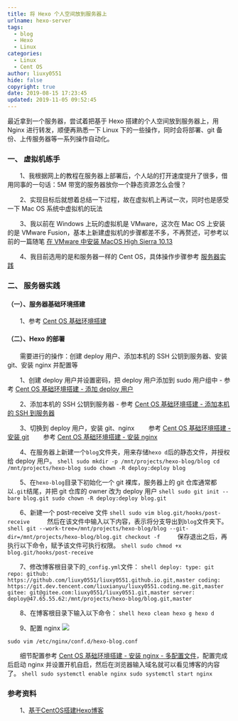 ```yaml
---
title: 将 Hexo 个人空间放到服务器上
urlname: hexo-server
tags:
  - blog
  - Hexo
  - Linux
categories:
  - Linux
  - Cent OS
author: liuxy0551
hide: false
copyright: true
date: 2019-08-15 17:23:45
updated: 2019-11-05 09:52:45
---
```



最近拿到一个服务器，尝试着把基于 Hexo 搭建的个人空间放到服务器上，用 Nginx 进行转发，顺便再熟悉一下 Linux 下的一些操作，同时会将部署、git 备份、上传服务器等一系列操作自动化。
<!--more-->


### 一、 虚拟机练手

　　1、我根据网上的教程在服务器上部署后，个人站的打开速度提升了很多，借用同事的一句话：5M 带宽的服务器放你一个静态资源怎么会慢？

　　2、实现目标后就想着总结一下过程，故在虚拟机上再试一次，同时也是感受一下 Mac OS 系统中虚拟机的玩法

　　3、我以前在 Windows 上玩的虚拟机是 VMware，这次在 Mac OS 上安装的是 VMware Fusion，基本上新建虚拟机的步骤都差不多，不再赘述，可参考以前的一篇随笔 [在 VMware 中安装 MacOS High Sierra 10.13](https://liuxianyu.cn/article/vmware-macos.html)

　　4、我目前选用的是和服务器一样的 Cent OS，具体操作步骤参考 [服务器实践](https://liuxianyu.cn/article/hexo-server.html#%E4%BA%8C-%E6%9C%8D%E5%8A%A1%E5%99%A8%E5%AE%9E%E8%B7%B5)


### 二、 服务器实践

#### （一）、服务器基础环境搭建

　　1、参考 [Cent OS 基础环境搭建](https://liuxianyu.cn/article/cent-os-base.html)

#### （二）、Hexo 的部署

　　需要进行的操作：创建 deploy 用户、添加本机的 SSH 公钥到服务器、安装 git、安装 nginx 并配置等

　　1、创建 deploy 用户并设置密码，把 deploy 用户添加到 sudo 用户组中 - 参考 [Cent OS 基础环境搭建 - 添加 deploy 用户](https://liuxianyu.cn/article/cent-os-base.html#%E4%B8%80-%E6%B7%BB%E5%8A%A0-deploy-%E7%94%A8%E6%88%B7)

　　2、添加本机的 SSH 公钥到服务器 - 参考 [Cent OS 基础环境搭建 - 添加本机的 SSH 到服务器](https://liuxianyu.cn/article/cent-os-base.html#%E4%BA%8C-%E6%B7%BB%E5%8A%A0%E6%9C%AC%E6%9C%BA%E7%9A%84-ssh-%E5%85%AC%E9%92%A5%E5%88%B0%E6%9C%8D%E5%8A%A1%E5%99%A8)

　　3、切换到 deploy 用户，安装 git、nginx
　　参考 [Cent OS 基础环境搭建 - 安装 git](https://liuxianyu.cn/article/cent-os-base.html#%E4%B8%89-%E5%AE%89%E8%A3%85-git-vim-wget-lsof)
　　参考 [Cent OS 基础环境搭建 - 安装 nginx](https://liuxianyu.cn/article/cent-os-base.html#%E4%B8%89-%E5%AE%89%E8%A3%85-git-vim-wget-lsof)

　　4、在服务器上新建一个`blog`文件夹，用来存储`hexo d`后的静态文件，并授权给 deploy 用户。
    ```shell
    sudo mkdir -p /mnt/projects/hexo-blog/blog
    cd /mnt/projects/hexo-blog
    sudo chown -R deploy:deploy blog
    ```

　　5、在`hexo-blog`目录下初始化一个 git 裸库，服务器上的 git 仓库通常都以`.git`结尾，并把 git 仓库的 owner 改为 deploy 用户
    ```shell
    sudo git init --bare blog.git
    sudo chown -R deploy:deploy blog.git
    ```

　　6、新建一个 post-receive 文件
    ```shell
    sudo vim blog.git/hooks/post-receive
    ```
　　然后在该文件中输入以下内容，表示将分支导出到`blog`文件夹下。
    ```shell
    git --work-tree=/mnt/projects/hexo-blog/blog --git-dir=/mnt/projects/hexo-blog/blog.git checkout -f
    ```
　　保存退出之后，再执行以下命令，赋予该文件可执行权限。
    ```shell
    sudo chmod +x blog.git/hooks/post-receive
    ```

　　7、修改博客根目录下的`_config.yml`文件：
    ```shell
    deploy:
      type: git
      repo:
        github: https://github.com/liuxy0551/liuxy0551.github.io.git,master
        coding: https://git.dev.tencent.com/liuxianyu/liuxy0551.coding.me.git,master
        gitee: git@gitee.com:liuxy0551/liuxy0551.git,master
        server: deploy@47.65.55.62:/mnt/projects/hexo-blog/blog.git,master
    ```

　　8、在博客根目录下输入以下命令：
    ```shell
    hexo clean
    hexo g
    hexo d
    ```

　　9、配置 nginx
![](https://images-hosting.liuxianyu.cn/posts/hexo-server/1.png)
```shell
sudo vim /etc/nginx/conf.d/hexo-blog.conf
```
　　细节配置参考 [Cent OS 基础环境搭建 - 安装 nginx - 多配置文件](https://liuxianyu.cn/article/cent-os-base.html#%E4%BA%8C-%E5%A4%9A%E9%85%8D%E7%BD%AE%E6%96%87%E4%BB%B6)，配置完成后启动 nginx 并设置开机自启，然后在浏览器输入域名就可以看见博客的内容了。
    ```shell
    sudo systemctl enable nginx
    sudo systemctl start nginx
    ```


### 参考资料

&emsp;&emsp;1、<a href="https://segmentfault.com/a/1190000012907499" target="_black">基于CentOS搭建Hexo博客</a>
